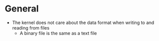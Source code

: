 # General

- The kernel does not care about the data format when writing to and reading from files 
  - A binary file is the same as a text file